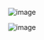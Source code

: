 ![image](https://github.com/user-attachments/assets/f06f507b-35d4-403c-8f0b-26eea7d20b34)

![image](https://github.com/user-attachments/assets/e856672f-7290-41f5-9dc9-867d300f40f0)
